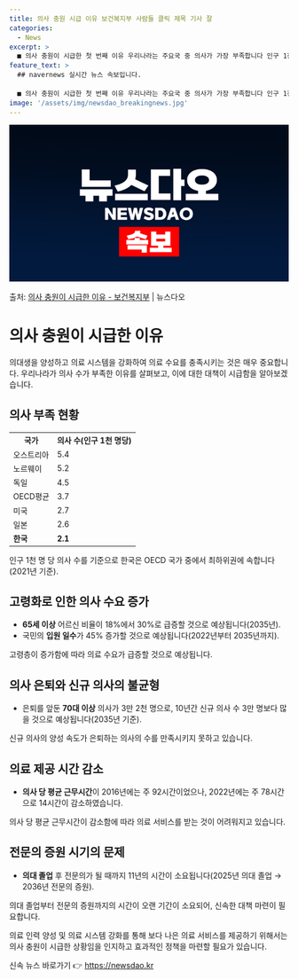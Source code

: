 ```yaml
---
title: 의사 충원 시급 이유 보건복지부 사람들 클릭 제목 기사 잘
categories:
  - News
excerpt: >
  ■ 의사 충원이 시급한 첫 번째 이유 우리나라는 주요국 중 의사가 가장 부족합니다 인구 1천 명당 의사수  …
feature_text: >
  ## navernews 실시간 뉴스 속보입니다.

  ■ 의사 충원이 시급한 첫 번째 이유 우리나라는 주요국 중 의사가 가장 부족합니다 인구 1천 명당 의사수  …
image: '/assets/img/newsdao_breakingnews.jpg'
---
```


![뉴스다오 속보](/assets/img/newsdao_breakingnews.jpg)

<p>출처: <a href="https://newsdao.kr/3245" rel="dofollow">의사 충원이 시급한 이유  - 보건복지부</a> | 뉴스다오</p>

<h1>의사 충원이 시급한 이유</h1>

의대생을 양성하고 의료 시스템을 강화하여 의료 수요를 충족시키는 것은 매우 중요합니다. 우리나라가 의사 수가 부족한 이유를 살펴보고, 이에 대한 대책이 시급함을 알아보겠습니다.

<h2>의사 부족 현황</h2>
<table>
	<tr>
		<th>국가</th>
		<th>의사 수(인구 1천 명당)</th>
	</tr>
	<tr>
		<td>오스트리아</td>
		<td>5.4</td>
	</tr>
	<tr>
		<td>노르웨이</td>
		<td>5.2</td>
	</tr>
	<tr>
		<td>독일</td>
		<td>4.5</td>
	</tr>
	<tr>
		<td>OECD평균</td>
		<td>3.7</td>
	</tr>
	<tr>
		<td>미국</td>
		<td>2.7</td>
	</tr>
	<tr>
		<td>일본</td>
		<td>2.6</td>
	</tr>
	<tr>
		<td><b>한국</b></td>
		<td><b>2.1</b></td>
	</tr>
</table>
<p data-ke-size="size16">인구 1천 명 당 의사 수를 기준으로 한국은 OECD 국가 중에서 최하위권에 속합니다(2021년 기준).</p>

<h2>고령화로 인한 의사 수요 증가</h2>
<ul>
	<li><b>65세 이상</b> 어르신 비율이 18%에서 30%로 급증할 것으로 예상됩니다(2035년).</li>
	<li>국민의 <b>입원 일수</b>가 45% 증가할 것으로 예상됩니다(2022년부터 2035년까지).</li>
</ul>
<p data-ke-size="size16">고령층이 증가함에 따라 의료 수요가 급증할 것으로 예상됩니다.</p>

<h2>의사 은퇴와 신규 의사의 불균형</h2>
<ul>
	<li>은퇴를 앞둔 <b>70대 이상</b> 의사가 3만 2천 명으로, 10년간 신규 의사 수 3만 명보다 많을 것으로 예상됩니다(2035년 기준).</li>
</ul>
<p data-ke-size="size16">신규 의사의 양성 속도가 은퇴하는 의사의 수를 만족시키지 못하고 있습니다.</p>

<h2>의료 제공 시간 감소</h2>
<ul>
	<li><b>의사 당 평균 근무시간</b>이 2016년에는 주 92시간이었으나, 2022년에는 주 78시간으로 14시간이 감소하였습니다.</li>
</ul>
<p data-ke-size="size16">의사 당 평균 근무시간이 감소함에 따라 의료 서비스를 받는 것이 어려워지고 있습니다.</p>

<h2>전문의 증원 시기의 문제</h2>
<ul>
	<li><b>의대 졸업</b> 후 전문의가 될 때까지 11년의 시간이 소요됩니다(2025년 의대 졸업 → 2036년 전문의 증원).</li>
</ul>
<p data-ke-size="size16">의대 졸업부터 전문의 증원까지의 시간이 오랜 기간이 소요되어, 신속한 대책 마련이 필요합니다.</p>

의료 인력 양성 및 의료 시스템 강화를 통해 보다 나은 의료 서비스를 제공하기 위해서는 의사 충원이 시급한 상황임을 인지하고 효과적인 정책을 마련할 필요가 있습니다. 

신속 뉴스 바로가기 👉 <a href="https://newsdao.kr" rel="dofollow">https://newsdao.kr</a>


